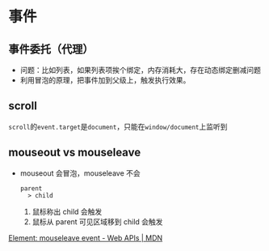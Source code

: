 # 事件

## 事件委托（代理）
* 问题：比如列表，如果列表项挨个绑定，内存消耗大，存在动态绑定删减问题
* 利用冒泡的原理，把事件加到父级上，触发执行效果。

## scroll

`scroll`的`event.target`是`document`，只能在`window/document`上监听到

## mouseout vs mouseleave
* mouseout 会冒泡，mouseleave 不会
    ```
    parent
      > child
    ```
    1. 鼠标称出 child 会触发
    2. 鼠标从 parent 可见区域移到 child 会触发

[Element: mouseleave event - Web APIs | MDN](https://developer.mozilla.org/en-US/docs/Web/API/Element/mouseleave_event)

